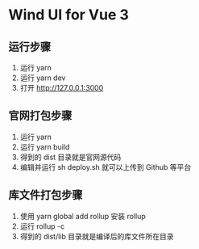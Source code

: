 # Wind UI for Vue 3

## 运行步骤

1. 运行 yarn
2. 运行 yarn dev
3. 打开 http://127.0.0.1:3000

## 官网打包步骤

1. 运行 yarn
2. 运行 yarn build
3. 得到的 dist 目录就是官网源代码
4. 编辑并运行 sh deploy.sh 就可以上传到 Github 等平台

## 库文件打包步骤

1. 使用 yarn global add rollup 安装 rollup
2. 运行 rollup -c
3. 得到的 dist/lib 目录就是编译后的库文件所在目录
